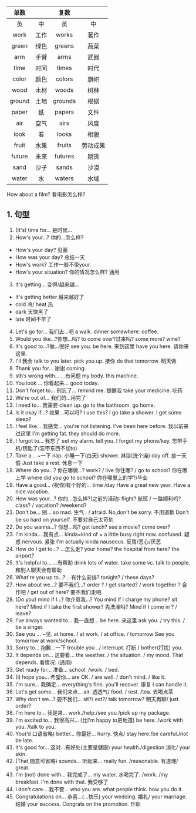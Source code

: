 
|   **单数**     |          |   **复数**   |         |
| :---------------: | :--------: | :------------: | :-------: |
| 英              | 中       | 英           | 中      |
work |   工作   | works | 著作
green | 绿色|greens|蔬菜
arm|手臂|arms|武器
time|时间|times|时代
color|颜色|colors|旗帜
wood|木材|woods|树林
ground|土地|grounds|根据
paper|纸|papers|文件
air|空气|airs|风度
look|看|looks|相貌
fruit|水果|fruits|劳动成果
future|未来|futures|期货
sand|沙子|sands|沙漠
water|水|waters|水域

How about a film? 看电影怎么样?
## 1. 句型
1. (It's) time for... 是时候...
2. How's your...? 你的...怎么样? 
- How's your day? 见面
- How was your day? 总结一天
- How's work? 工作一般不带your.
- How's your situation? 你的情况怎么样? 通用
3. It's getting... 变得/越来越...
- It's getting better 越来越好了
- cold 冷/ heat 热
- dark 天快黑了
- late 时间不早了
4. Let's go for... 我们去...吧
a walk. 
dinner somewhere. 
coffee. 
5. Would you like...?你想...吗?
to come over?过来吗?
some more? 
wine?
6. It's good to...?做...很好
see you.
be here. 来到这里
have you here. 请你来这里.
7. I'll 我会
talk to you later.
pick you up. 接你
do that tomorrow. 明天做
8. Thank you for... 谢谢
coming. 
9. sth‘s wrong with... ...有问题
my body.
this machine.
10. You look ... 你看起来...
good today.
11. Don't forget to... 别忘了...
remind me. 提醒我
take your medicine. 吃药
12. We're out of... 我们的...用完了
13. I need to... 我需要
clean up.
go to the bathroom. 
go home. 
14. Is it okay if...? 如果...可以吗?
I use this?
I go take a shower.
I get some sleep?
15. I feel like... 我感觉...
you're not listening.
I've been here before. 我以前来过这里
I'm getting fat.
they should do more.
16. I forgot to... 我忘了
set my alarm.
tell you.
I forgot my phone/key. 忘带手机/钥匙了(忘带东西不加to)
17. Take a... ~一下
nap. 小睡一下(白天)
shower. 淋浴(洗个澡)
day off. 放一天假
Just take a rest. 休息一下
18. Where do you...? 你在哪做...?
work? / live 你住哪? / go to school? 你在哪上学
where did you go to school? 你在哪里上的学?/毕业
19. Have a good... (祝你)有个好的...
time /day 
Have a great new year.
Have a nice vacation. 
20. How was your...? 你的...怎么样?(之前的活动)
flight? 航班 / 一路顺利吗?
class? / vacation?  /weekend? 
21. Don't be... 别...
so mad. 生气 . / afraid. 
No,don't be sorry. 不用道歉
Don't be so hard on yourself. 不要对自己太苛刻
22. Do you wanna...? 你想...吗?
get lunch? 
see a movie?
come over?
23. I'm kinda... 我有点...
kinda=kind of = a little
busy right now.
confused. 疑惑
nervous. 紧张
I'm actually kinda nauseous. 反胃/恶心/厌恶
24. How do I get to...? ...怎么走?
your home?
the hospital from here?
the airport?
25. It's helpful to... ...有帮助
drink lots of water.
take some vc.
talk to people. 和别人聊天会有帮助
26. What're you up to...? ...有什么安排?
tonight? / these days?
27. How about we...? 要不我们...?
order ? / get started? / work together ? 合作吧 / get out of here? 要不我们走吧.
28. (Do you) mind if I...? 你介意我...?
You mind if I charge my phone?
sit here?
Mind if I take the first shower? 先洗澡吗?
Mind if I come in ? / leave?
29. I've always wanted to... 我一直想...
be here. 来这里
ask you.  / try this. / be a singer.
30. See you ... ~见. 
at home. / at work. / at office. / tomorrow
See you tomorrow at work/school.
31. Sorry to... 抱歉...一下
trouble you . / interrupt. 打断 / bother(打扰) you. 
32. It depends on... 这要看...
the weather. / the situation. / my mood.
That depends. 看情况. (通用)
33. Get ready for... 准备...
school. /work. / bed. 
34. (I) hope you... 希望你...
are OK.  / are well. / don't mind. / like it.
35. I'm sure... 我确定...
everything‘s fine.
you'll recover. 康复
I can handle it.
36. Let's get some... 我们来点...
air. 透透气/ food. / rest. /tea. 去喝点茶.
37. Why don't we...? 要不我们...
sit?/ eat?/ talk tomorrow? 明天再聊/ just order?
38. I'm here to... 我是来...
work./help./see you./pick up my package. 
39. I'm excited to... 我很高兴... (比I'm happy to更地道)
be here. /work with you. /talk to you. 
40. You(‘d 口语省略) better... 你最好...
hurry. 快点/ stay here./be careful./not be late.
41. It's good for... 这对...有好处(主要是健康)
your health./digestion.消化/ your skin.  
42. (That,随意可省略) sounds... 听起来...
really fun. /reasonable. 有道理/ great.
43. I'm (not) done with... 我完成了...
my water. 水喝完了. /work. /my breakfast. 
I'm done with that. 我受够了
44. I don't care... 我不管...
who you are. 
what people think.
how you do it.
45. Congratulations on... 恭喜...(...快乐)
your wedding. 婚礼/ your marriage. 结婚
your success.
Congrats on the promotion. 升职



